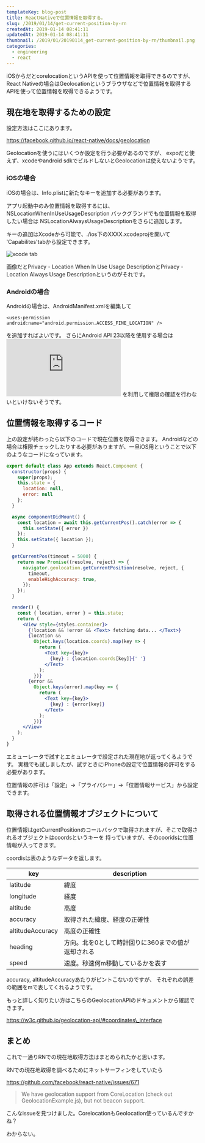 ```yaml
---
templateKey: blog-post
title: ReactNativeで位置情報を取得する。
slug: /2019/01/14/get-current-position-by-rn
createdAt: 2019-01-14 08:41:11
updatedAt: 2019-01-14 08:41:11
thumbnail: /2019/01/20190114_get-current-position-by-rn/thumbnail.png
categories:
  - engineering
  - react
---
```




iOSからだとcorelocationというAPIを使って位置情報を取得できるのですが、React Nativeの場合はGeolocationというブラウザなどで位置情報を取得するAPIを使って位置情報を取得できるようです。

<div class="adsense"></div>


## 現在地を取得するための設定

設定方法はここにあります。

https://facebook.github.io/react-native/docs/geolocation

Geolocationを使うにはいくつか設定を行う必要があるのですが、
expoだと使えず、xcodeやandroid sdkでビルドしないとGeolocationは使えないようです。

### iOSの場合

iOSの場合は、Info.plistに新たなキーを追加する必要があります。

アプリ起動中のみ位置情報を取得するには、
NSLocationWhenInUseUsageDescription
バックグランドでも位置情報を取得したい場合は
NSLocationAlwaysUsageDescriptionをさらに追加します。

キーの追加はXcodeから可能で、./ios下のXXXX.xcodeprojを開いて
'Capabilites'tabから設定できます。

![xcode tab](https://statics.ver-1-0.net/uploads/2019/01/20190114_get-current-position-by-rn/xcode.png)

画像だとPrivacy - Location When In Use Usage DescriptionとPrivacy - Location Always Usage Descriptionというのがそれです。

### Androidの場合

Androidの場合は、AndroidManifest.xmlを編集して

`<uses-permission android:name="android.permission.ACCESS_FINE_LOCATION" />`

を追加すればよいです。
さらにAndroid API 23以降を使用する場合は![PermissionAndroid API](https://facebook.github.io/react-native/docs/permissionsandroid.html)
を利用して権限の確認を行わないといけないそうです。


## 位置情報を取得するコード


上の設定が終わったら以下のコードで現在位置を取得できます。
Androidなどの場合は権限チェックしたりする必要がありますが、一旦iOS用ということで以下のようなコードになっています。

```jsx
export default class App extends React.Component {
  constructor(props) {
    super(props);
    this.state = {
      location: null,
      error: null
    };
  }

  async componentDidMount() {
    const location = await this.getCurrentPos().catch(error => {
      this.setState({ error })
    });
    this.setState({ location });
  }

  getCurrentPos(timeout = 5000) {
    return new Promise((resolve, reject) => {
      navigator.geolocation.getCurrentPosition(resolve, reject, {
        timeout,
        enableHighAccuracy: true,
      });
    });
  }

  render() {
    const { location, error } = this.state;
    return (
      <View style={styles.container}>
        {!location && !error && <Text> fetching data... </Text>}
        {location &&
          Object.keys(location.coords).map(key => {
            return (
              <Text key={key}>
                {key} : {location.coords[key]}{' '}
              </Text>
            );
          })}
        {error &&
          Object.keys(error).map(key => {
            return (
              <Text key={key}>
                {key} : {error[key]}
              </Text>
            );
          })}
      </View>
    );
  }
}
```

エミューレータで試すとエミュレータで設定された現在地が返ってくるようです。
実機でも試しましたが、試すときにiPhoneの設定で位置情報の許可をする必要があります。

位置情報の許可は「設定」->「プライバシー」->「位置情報サービス」から設定できます。

## 取得される位置情報オブジェクトについて

位置情報はgetCurrentPositionのコールバックで取得されますが、そこで取得されるオブジェクトはcoordsというキーを
持っていますが、そのcooridsに位置情報が入ってきます。

coordisは表のようなデータを返します。

| key | description |
| ---- | ----------|
| latitude | 緯度 |
| longitude | 経度 |
| altitude | 高度 |
| accuracy | 取得された緯度、経度の正確性 |
| altitudeAccuracy | 高度の正確性 |
| heading | 方向。北を0として時計回りに360までの値が返却される |
| speed | 速度。秒速何m移動しているかを表す |


accuracy, altitudeAccuracyあたりがピントこないのですが、
それぞれの誤差の範囲をmで表してくれるようです。

もっと詳しく知りたい方はこちらのGeolocationAPIのドキュメントから確認できます。

https://w3c.github.io/geolocation-api/#coordinates\_interface

## まとめ

これで一通りRNでの現在地取得方法はまとめられたかと思います。

RNでの現在地取得を調べるためにネットサーフィンをしていたら

https://github.com/facebook/react-native/issues/671

> We have geolocation support from CoreLocation (check out GeolocationExample.js), but not beacon support.

こんなissueを見つけました。CorelocationもGeolocation使っているんですかね？

わからない。

